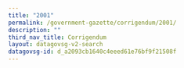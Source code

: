 ```yaml
---
title: "2001"
permalink: /government-gazette/corrigendum/2001/
description: ""
third_nav_title: Corrigendum
layout: datagovsg-v2-search
datagovsg-id: d_a2093cb1640c4eeed61e76bf9f21508f
---
```


